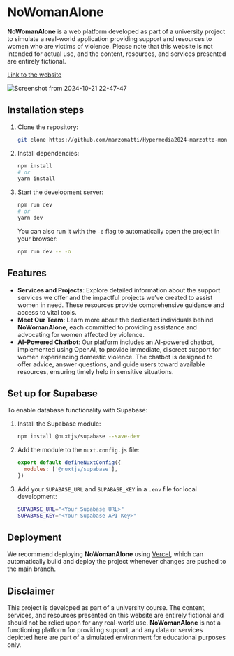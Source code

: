 # NoWomanAlone

**NoWomanAlone** is a web platform developed as part of a university project to simulate a real-world application providing support and resources to women who are victims of violence. Please note that this website is not intended for actual use, and the content, resources, and services presented are entirely fictional.

[Link to the website](https://nowomanalone.vercel.app/)

![Screenshot from 2024-10-21 22-47-47](https://github.com/user-attachments/assets/b4c81c4e-d2af-4496-b281-7b46d8655d11)


## Installation steps

1. Clone the repository:
    
    ```bash
    git clone https://github.com/marzomatti/Hypermedia2024-marzotto-montefusco-paganelli-mariano.git
    ```
    
2. Install dependencies:
    
    ```bash
    npm install
    # or
    yarn install
    ```
    
3. Start the development server:
    
    ```bash
    npm run dev
    # or
    yarn dev
    ```
    
    You can also run it with the `-o` flag to automatically open the project in your browser:
    
    ```bash
    npm run dev -- -o
    ```

## Features

- **Services and Projects**: Explore detailed information about the support services we offer and the impactful projects we’ve created to assist women in need. These resources provide comprehensive guidance and access to vital tools.
- **Meet Our Team**: Learn more about the dedicated individuals behind **NoWomanAlone**, each committed to providing assistance and advocating for women affected by violence.
- **AI-Powered Chatbot**: Our platform includes an AI-powered chatbot, implemented using OpenAI, to provide immediate, discreet support for women experiencing domestic violence. The chatbot is designed to offer advice, answer questions, and guide users toward available resources, ensuring timely help in sensitive situations.

## Set up for Supabase

To enable database functionality with Supabase:

1. Install the Supabase module:
    
    ```bash
    npm install @nuxtjs/supabase --save-dev
    ```
    
2. Add the module to the `nuxt.config.js` file:
    
    ```javascript
    export default defineNuxtConfig({
      modules: ['@nuxtjs/supabase'],
    })
    ```
    
3. Add your `SUPABASE_URL` and `SUPABASE_KEY` in a `.env` file for local development:
    
    ```bash
    SUPABASE_URL="<Your Supabase URL>"
    SUPABASE_KEY="<Your Supabase API Key>"
    ```

## Deployment

We recommend deploying **NoWomanAlone** using [Vercel](https://vercel.com/), which can automatically build and deploy the project whenever changes are pushed to the main branch.

## Disclaimer

This project is developed as part of a university course. The content, services, and resources presented on this website are entirely fictional and should not be relied upon for any real-world use. **NoWomanAlone** is not a functioning platform for providing support, and any data or services depicted here are part of a simulated environment for educational purposes only.
